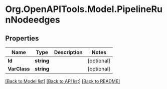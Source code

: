 # Org.OpenAPITools.Model.PipelineRunNodeedges

## Properties

Name | Type | Description | Notes
------------ | ------------- | ------------- | -------------
**Id** | **string** |  | [optional] 
**VarClass** | **string** |  | [optional] 

[[Back to Model list]](../README.md#documentation-for-models) [[Back to API list]](../README.md#documentation-for-api-endpoints) [[Back to README]](../README.md)

